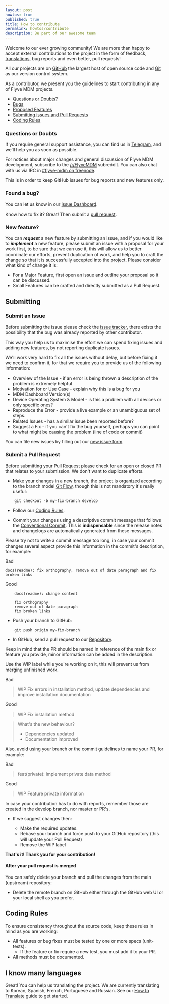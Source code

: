 ```yaml
---
layout: post
howtos: true
published: true
title: How to contribute
permalink: howtos/contribute
description: Be part of our awesome team
---
```

Welcome to our ever growing community! We are more than happy to accept external contributions to the project in the form of feedback, [translations](#i-know-many-languages), bug reports and even better, pull requests!

All our projects are on [GitHub](https://github.com/) the largest host of open source code and [Git](https://git-scm.com/) as our version control system.

As a contributor, we present you the guidelines to start contributing in any of Flyve MDM projects.

* [Questions or Doubts?](#questions-or-doubts)
* [Bugs](#found-a-bug)
* [Proposed Features](#new-feature)
* [Submitting issues and Pull Requests](#submitting)
* [Coding Rules](#coding-rules)

### Questions or Doubts

If you require general support assistance, you can find us in [Telegram](https://t.me/flyvemdm), and we'll help you as soon as possible.

For notices about major changes and general discussion of Flyve MDM development, subscribe to the [/r/FlyveMDM](https://www.reddit.com/r/FlyveMDM/) subreddit. You can also chat with us via IRC in [#flyve-mdm on freenode](http://webchat.freenode.net/?channels=flyve-mdm).

This is in order to keep GitHub issues for bug reports and new features only.

### Found a bug?

You can let us know in our [issue Dashboard](#submit-an-issue).

Know how to fix it? Great! Then submit a [pull request](#submit-a-pull-request).

### New feature?

You can _**request**_ a new feature by submitting an issue, and if you would like to _**implement**_ a new feature, please submit an issue with a proposal for your work first, to be sure that we can use it, this will allow us to better coordinate our efforts, prevent duplication of work, and help you to craft the change so that it is successfully accepted into the project. Please consider what kind of change it is:

* For a Major Feature, first open an issue and outline your proposal so it can be discussed.
* Small Features can be crafted and directly submitted as a Pull Request.

## Submitting

### Submit an Issue

Before submitting the issue please check the [issue tracker](https://github.com/flyve-mdm/android-mdm-dashboard/issues), there exists the possibility that the bug was already reported by other contributor.

This way you help us to maximise the effort we can spend fixing issues and adding new features, by not reporting duplicate issues.

We'll work very hard to fix all the issues without delay, but before fixing it we need to confirm it, for that we require you to provide us of the following information:

* Overview of the Issue - if an error is being thrown a description of the problem is extremely helpful
* Motivation for or Use Case - explain why this is a bug for you
* MDM Dashboard Version(s)
* Device Operating System & Model - is this a problem with all devices or only specific ones?
* Reproduce the Error - provide a live example or an unambiguous set of steps.
* Related Issues - has a similar issue been reported before?
* Suggest a Fix - if you can't fix the bug yourself, perhaps you can point to what might be causing the problem (line of code or commit)

You can file new issues by filling out our [new issue form](https://github.com/flyve-mdm/android-mdm-dashboard/issues/new).

### Submit a Pull Request

Before submitting your Pull Request please check for an open or closed PR that relates to your submission. We don't want to duplicate efforts.

* Make your changes in a new branch, the project is organized according to the branch model [Git Flow](http://git-flow.readthedocs.io/en/latest/), though this is not mandatory it's really useful:

```console
    git checkout -b my-fix-branch develop
```

* Follow our [Coding Rules](#coding-rules).

* Commit your changes using a descriptive commit message that follows the [Conventional Commit](http://conventionalcommits.org/). This is **indispensable** since the release notes and changelogs are automatically generated from these messages.

Please try not to write a commit message too long, in case your commit changes several aspect provide this information in the commit's description, for example:

Bad

```console
docs(readme): fix orthography, remove out of date paragraph and fix broken links
```

Good

```console
    docs(readme): change content

    fix orthography
    remove out of date paragraph
    fix broken links
```

* Push your branch to GitHub:

```console
    git push origin my-fix-branch
```

* In GitHub, send a pull request to our [Repository](https://github.com/flyve-mdm/android-mdm-dashboard).

Keep in mind that the PR should be named in reference of the main fix or feature you provide, minor information can be added in the description.

Use the WIP label while you're working on it, this will prevent us from merging unfinished work.

Bad

> WIP Fix errors in installation method, update dependencies and improve installation documentation

Good

> WIP Fix installation method

> What's the new behaviour?
> 
> * Dependencies updated
> * Documentation improved

Also, avoid using your branch or the commit guidelines to name your PR, for example:

Bad

> feat(private): implement private data method

Good

> WIP Feature private information

In case your contribution has to do with reports, remember those are created in the develop branch, nor master or PR's.

* If we suggest changes then:

  * Make the required updates.
  * Rebase your branch and force push to your GitHub repository (this will update your Pull Request)
  * Remove the WIP label

**That's it! Thank you for your contribution!**

#### After your pull request is merged

You can safely delete your branch and pull the changes from the main (upstream) repository:

* Delete the remote branch on GitHub either through the GitHub web UI or your local shell as you prefer.

## Coding Rules

To ensure consistency throughout the source code, keep these rules in mind as you are working:

* All features or bug fixes must be tested by one or more specs (unit-tests).
  * If the feature or fix require a new test, you must add it to your PR.
* All methods must be documented.

## I know many languages

Great! You can help us translating the project. We are currently translating to Korean, Spanish, French, Portuguese and Russian. See our [How to Translate](http://flyve.org/android-mdm-dashboard/howtos/how-to-translate) guide to get started.
